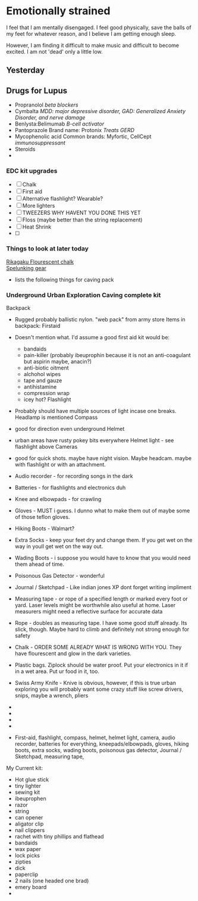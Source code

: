 # Emotionally strained  
I feel that I am mentally disengaged.  I feel good physically, save the balls of my feet for whatever reason, and I believe I am getting enough sleep.  

However, I am finding it difficult to make music and difficult to become excited.  I am not 'dead' only a little low.  

## Yesterday

## Drugs for Lupus 
- Propranolol _beta blockers_
- Cymbalta _MDD: major depressive disorder, GAD: Generalized Anxiety Disorder, and nerve damage_
- Benlysta:Belimumab _B-cell activator_
- Pantoprazole Brand name: Protonix _Treats GERD_
- Mycophenolic acid Common brands: Myfortic, CellCept _immunosuppressant_
- Steroids
- 

### EDC kit upgrades 
- [ ] Chalk
- [ ] First aid
- [ ] Alternative flashlight? Wearable?
- [ ] More lighters
- [ ] TWEEZERS WHY HAVENT YOU DONE THIS YET
- [ ] Floss (maybe better than the string replacement)
- [ ] Heat Shrink
- [ ] 


### Things to look at later today  
[Rikagaku Flourescent chalk](https://www.jetpens.com/Rikagaku-Dustless-Fluorescent-Chalk-6-Color-Set/pd/7077)  
[Spelunking gear](https://undergroundeureka.com/spelunking-gear.php)  
- lists the following things for caving pack
### Underground Urban Exploration Caving complete kit
Backpack
  - Rugged probably ballistic nylon.  "web pack" from army store
Items in backpack:
Firstaid
  - Doesn't mention what.  I'd assume a good first aid kit would be:
    - bandaids
    - pain-killer (probably ibeuprophin because it is not an anti-coagulant but aspirin maybe, anacin?)
    - anti-biotic oitment
    - alchohol wipes
    - tape and gauze
    - antihistamine
    - compression wrap
    - icey hot?
Flashlight
  - Probably should have multiple sources of light incase one breaks.  Headlamp is mentioned
Compass
  - good for direction even underground
Helmet
  - urban areas have rusty pokey bits everywhere
Helmet light - see flashlight above
Cameras
  - good for quick shots.  maybe have night vision.  Maybe headcam.  maybe with flashlight or with an attachment.
  - Audio recorder - for recording songs in the dark
  - Batteries - for flashlights and electronics duh
  - Knee and elbowpads - for crawling
  - Gloves - MUST i guess.  I dunno what to make them out of maybe some of those teflon gloves.
  - Hiking Boots - Walmart?
  - Extra Socks - keep your feet dry and change them.  If you get wet on the way in youll get wet on the way out.
  - Wading Boots - i suppose you would have to know that you would need them ahead of time.
  - Poisonous Gas Detector - wonderful
  - Journal / Sketchpad - Like indian jones XP dont forget writing impliment
  - Measuring tape - or rope of a specified length or marked every foot or yard.  Laser levels might be worthwhile also useful at home.  Laser measurers might need a reflective surface for accurate data
  - Rope - doubles as measuring tape.  I have some good stuff already.  Its slick, though.  Maybe hard to climb and definitely not strong enough for safety
  - Chalk - ORDER SOME ALREADY WHAT IS WRONG WITH YOU.  They have flourescent and glow in the dark varieties.
  - Plastic bags.  Ziplock should be water proof.  Put your electronics in it if in a wet area.  Put ur food in it, too.
  - Swiss Army Knife - Knive is obvious, however, if this is true urban exploring you will probably want some crazy stuff like screw drivers, snips, maybe a wrench, pliers
  - 
  - 

  
  - 
 
  - 
  - First-aid, flashlight, compass, helmet, helmet light, camera, audio recorder, batteries for everything, kneepads/elbowpads, gloves, hiking boots, extra socks, wading boots, poisonous gas detector, Journal / Sketchpad, measuring tape,

My Current kit:
  - Hot glue stick
  - tiny lighter
  - sewing kit
  - ibeuprophen
  - razor
  - string
  - can opener
  - aligator clip
  - nail clippers
  - rachet with tiny phillips and flathead
  - bandaids
  - wax paper
  - lock picks
  - zipties
  - dick
  - paperclip
  - 2 nails (one headed one brad)
  - emery board
  - 
